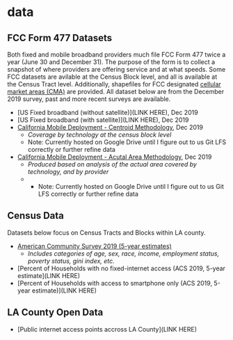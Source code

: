 # data
## FCC Form 477 Datasets
Both fixed and mobile broadband providers much file FCC Form 477 twice a year (June 30 and December 31). The purpose of the form is to collect a snapshot of where providers are offering service and at what speeds. Some FCC datasets are avilable at the Census Block level, and all is available at the Census Tract level. Additionally, shapefiles for FCC designated [cellular market areas (CMA)](https://drive.google.com/file/d/1pKwUmpX9fzZyQSo7js-JqwAZBHubAovT/view?usp=sharing) are provided. All dataset below are from the December 2019 survey, past and more recent surveys are available.
* [US Fixed broadband (without satellite)](LINK HERE), Dec 2019
* [US Fixed broadband (with satellite)](LINK HERE), Dec 2019
* [California Mobile Deployment - Centroid Methodology](https://drive.google.com/file/d/19ueKkjgTJqS7tIIMExgLW-W7hd_w-U4E/view?usp=sharing), Dec 2019
  * *Coverage by technology at the census block level*
  * Note: Currently hosted on Google Drive until I figure out to us Git LFS correctly or further refine data
* [California Mobile Deployment - Acutal Area Methodology](https://drive.google.com/file/d/1vBy2drB0ifyORxF9Ia5DXHoVomzG0gCB/view?usp=sharing), Dec 2019
  * *Produced based on analysis of the actual area covered by technology, and by provider* 
  * * Note: Currently hosted on Google Drive until I figure out to us Git LFS correctly or further refine data
## Census Data
Datasets below focus on Census Tracts and Blocks within LA county.
* [American Community Survey 2019 (5-year estimates)](https://github.com/cristemc/data/blob/28795fbe0a3802ee16054789c16dfc7fbd41d034/R12915135_SL150.csv)
  * *Includes categories of age, sex, race, income, employment status, poverty status, gini index, etc.*
* [Percent of Households with no fixed-internet access (ACS 2019, 5-year estimate](LINK HERE)
* [Percent of Households with access to smartphone only (ACS 2019, 5-year estimate)](LINK HERE)
## LA County Open Data
* [Public internet access points accross LA County](LINK HERE)
